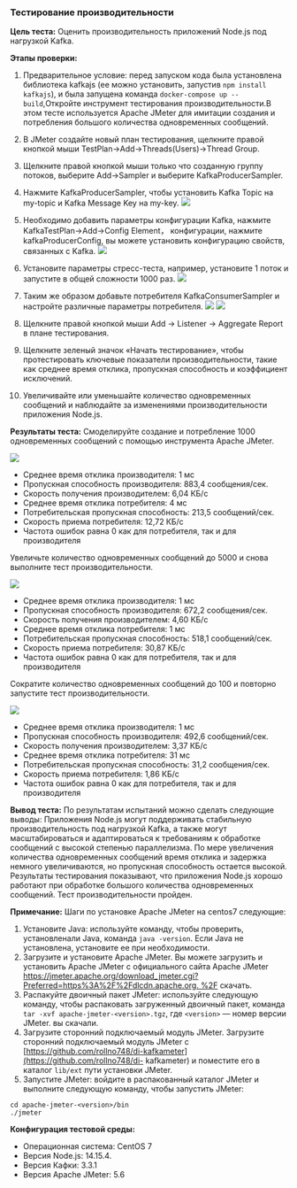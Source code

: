 ### Тестирование производительности

**Цель теста:** Оценить производительность приложений Node.js под нагрузкой Kafka.

**Этапы проверки:**
1. Предварительное условие: перед запуском кода была установлена ​​библиотека kafkajs (ее можно установить, запустив `npm install kafkajs`), и была запущена команда `docker-compose up --build`,Откройте инструмент тестирования производительности.В этом тесте используется Apache JMeter для имитации создания и потребления большого количества одновременных сообщений.
2. В JMeter создайте новый план тестирования, щелкните правой кнопкой мыши TestPlan->Add->Threads(Users)->Thread Group.
3. Щелкните правой кнопкой мыши только что созданную группу потоков, выберите Add->Sampler и выберите KafkaProducerSampler.
4. Нажмите KafkaProducerSampler, чтобы установить Kafka Topic на my-topic и Kafka Message Key на my-key.
![](https://huatu.98youxi.com/markdown/work/uploads/upload_d6bdea181f61b44d992460302137c6f1.png)

5. Необходимо добавить параметры конфигурации Kafka, нажмите KafkaTestPlan->Add->Config Element​， конфигурации, нажмите kafkaProducerConfig, вы можете установить конфигурацию свойств, связанных с Kafka.
  ![](https://huatu.98youxi.com/markdown/work/uploads/upload_ea68a16985e340861e77ebf16f529319.png)

6. Установите параметры стресс-теста, например, установите 1 поток и запустите в общей сложности 1000 раз.
![](https://huatu.98youxi.com/markdown/work/uploads/upload_5f9fc9a22f6726f20da6a0239dc11f00.png)

7. Таким же образом добавьте потребителя KafkaConsumerSampler и настройте различные параметры потребителя.
![](https://huatu.98youxi.com/markdown/work/uploads/upload_fe9059803b5171df2f283413970a587b.png)
![](https://huatu.98youxi.com/markdown/work/uploads/upload_365aa5a4fd533195d3e984d09954ec4d.png)

8. Щелкните правой кнопкой мыши Add -> Listener -> Aggregate Report в плане тестирования.
9. Щелкните зеленый значок «Начать тестирование», чтобы протестировать ключевые показатели производительности, такие как среднее время отклика, пропускная способность и коэффициент исключений.
10. Увеличивайте или уменьшайте количество одновременных сообщений и наблюдайте за изменениями производительности приложения Node.js.

**Результаты теста:**
Смоделируйте создание и потребление 1000 одновременных сообщений с помощью инструмента Apache JMeter.

  ![](https://huatu.98youxi.com/markdown/work/uploads/upload_49dd111e4ee8b5c53f4e23cf7bd664c4.png)

- Среднее время отклика производителя: 1 мс
- Пропускная способность производителя: 883,4 сообщения/сек.
- Скорость получения производителем: 6,04 КБ/с
- Среднее время отклика потребителя: 4 мс
- Потребительская пропускная способность: 213,5 сообщений/сек.
- Скорость приема потребителя: 12,72 КБ/с
- Частота ошибок равна 0 как для потребителя, так и для производителя

Увеличьте количество одновременных сообщений до 5000 и снова выполните тест производительности.

  ![](https://huatu.98youxi.com/markdown/work/uploads/upload_ce9ca1383fa6cc64417faa3e2ed7f340.png)

- Среднее время отклика производителя: 1 мс
- Пропускная способность производителя: 672,2 сообщения/сек.
- Скорость получения производителем: 4,60 КБ/с
- Среднее время отклика потребителя: 1 мс
- Потребительская пропускная способность: 518,1 сообщений/сек.
- Скорость приема потребителя: 30,87 КБ/с
- Частота ошибок равна 0 как для потребителя, так и для производителя

Сократите количество одновременных сообщений до 100 и повторно запустите тест производительности.

  ![](https://huatu.98youxi.com/markdown/work/uploads/upload_3fe9bfadb6fdb113bfe83d75a9aaa018.png)

- Среднее время отклика производителя: 1 мс
- Пропускная способность производителя: 492,6 сообщений/сек.
- Скорость получения производителем: 3,37 КБ/с
- Среднее время отклика потребителя: 31 мс
- Потребительская пропускная способность: 31,2 сообщения/сек.
- Скорость приема потребителя: 1,86 КБ/с
- Частота ошибок равна 0 как для потребителя, так и для производителя

**Вывод теста:**
По результатам испытаний можно сделать следующие выводы:
Приложения Node.js могут поддерживать стабильную производительность под нагрузкой Kafka, а также могут масштабироваться и адаптироваться к требованиям к обработке сообщений с высокой степенью параллелизма. По мере увеличения количества одновременных сообщений время отклика и задержка немного увеличиваются, но пропускная способность остается высокой. Результаты тестирования показывают, что приложения Node.js хорошо работают при обработке большого количества одновременных сообщений. Тест производительности пройден.

**Примечание:**
Шаги по установке Apache JMeter на centos7 следующие:
1. Установите Java: используйте команду, чтобы проверить, установлена ​​ли Java, команда `java -version`. Если Java не установлена, установите ее при необходимости.
2. Загрузите и установите Apache JMeter. Вы можете загрузить и установить Apache JMeter с официального сайта Apache JMeter [https://jmeter.apache.org/download_jmeter.cgi?Preferred=https%3A%2F%2Fdlcdn.apache.org. %2F](https://jmeter.apache.org/download_jmeter.cgi?Preferred=https%3A%2F%2Fdlcdn.apache.org%2F) скачать.
3. Распакуйте двоичный пакет JMeter: используйте следующую команду, чтобы распаковать загруженный двоичный пакет, команда `tar -xvf apache-jmeter-<version>.tgz`, где `<version>` — номер версии JMeter. вы скачали.
4. Загрузите сторонний подключаемый модуль JMeter. Загрузите сторонний подключаемый модуль JMeter с [https://github.com/rollno748/di-kafkameter](https://github.com/rollno748/di- kafkameter) и поместите его в каталог `lib/ext` пути установки JMeter.
5. Запустите JMeter: войдите в распакованный каталог JMeter и выполните следующую команду, чтобы запустить JMeter:

```
cd apache-jmeter-<version>/bin
./jmeter
```

**Конфигурация тестовой среды:**
- Операционная система: CentOS 7
- Версия Node.js: 14.15.4.
- Версия Кафки: 3.3.1
- Версия Apache JMeter: 5.6